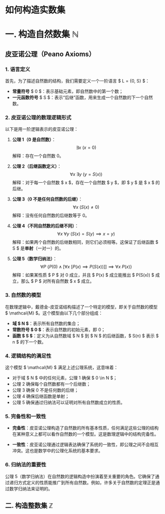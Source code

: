 # 如何构造实数集

# 一. 构造自然数集 $\mathbb{N}$
## 皮亚诺公理（Peano Axioms）
### 1. 语言定义

首先，为了描述自然数的结构，我们需要定义一个一阶语言 $ L = \{0, S\} $：

- **常量符号** $ 0 $：表示基础元素，即自然数中的第一个数；
- **一元函数符号** $ S $：表示“后继”函数，用来生成一个自然数的下一个自然数。

### 2. 皮亚诺公理的数理逻辑形式

以下是用一阶逻辑表示的皮亚诺公理：

1. **公理 1（0 是自然数）**：
   $$\exists x \ (x = 0)$$
   解释：存在一个自然数 $0$。

2. **公理 2（后继函数定义）**：
   $$
   \forall x \ \exists y \ (y = S(x))
   $$
   解释：对于每一个自然数 $ x $，存在一个自然数 $ y $，即 $ y $ 是 $ x $ 的后继。

3. **公理 3（0 不是任何自然数的后继）**：
   $$
   \forall x \ (S(x) \neq 0)
   $$
   解释：没有任何自然数的后继数等于 0。

4. **公理 4（不同自然数的后继不同）**：
   $$
   \forall x \ \forall y \ (S(x) = S(y) \implies x = y)
   $$
   解释：如果两个自然数的后继数相同，则它们必须相等。这保证了后继函数 $ S $ 是**单射**（一对一）的。

5. **公理 5（数学归纳法）**：
   $$
   \forall P \ \{P(0) \land [\forall x \ [P(x) \implies P(S(x))]] \implies \forall x \ P(x)\}
   $$
   解释：如果某性质 $ P $ 对 0 成立，并且 $ P(x) $ 成立能推出 $ P(S(x)) $ 成立，那么 $ P $ 对所有自然数 $ x $ 成立。

### 3. 自然数的模型

在数理逻辑中，戴德金-皮亚诺结构描述了一个特定的模型，即关于自然数的模型 $ \mathcal{M} $。这个模型由以下几个部分组成：

- **域 $ N $**：表示所有自然数的集合；
- **常数符号 $ 0 $**：表示自然数的初始元素，即 0；
- **函数 $ S $**：定义为从自然数域 $ N $ 到 $ N $ 的后继函数，$ S(n) $ 表示 $ n $ 的下一个数。

### 4. 逻辑结构的满足性

这个模型 $ \mathcal{M} $ 满足上述公理系统，这意味着：

- 对于域 $ N $ 中的任何元素，公理 1 确保 $ 0 \in N $；
- 公理 2 确保每个自然数都有一个后继数；
- 公理 3 确保 0 不是任何数的后继；
- 公理 4 确保后继函数是单射；
- 公理 5 确保通过归纳法可以证明对所有自然数成立的性质。

### 5. 完备性和一致性

- **完备性**：皮亚诺公理构造了自然数的所有基本性质，任何满足这些公理的结构在某种意义上都可以看作自然数的一个模型。这是数理逻辑中的结构完备性。
  
- **一致性**：皮亚诺公理通过逻辑表达确保了系统的一致性，即公理之间不会相互冲突。这也是数学中的公理化系统的基本要求。

### 6. 归纳法的重要性

公理 5（数学归纳法）在自然数的逻辑构造中扮演着至关重要的角色。它确保了通过递归方式定义的性质能推广到所有自然数。例如，许多关于自然数的定理正是通过数学归纳法来证明的。

## 二. 构造整数集 $\mathbb{Z}$